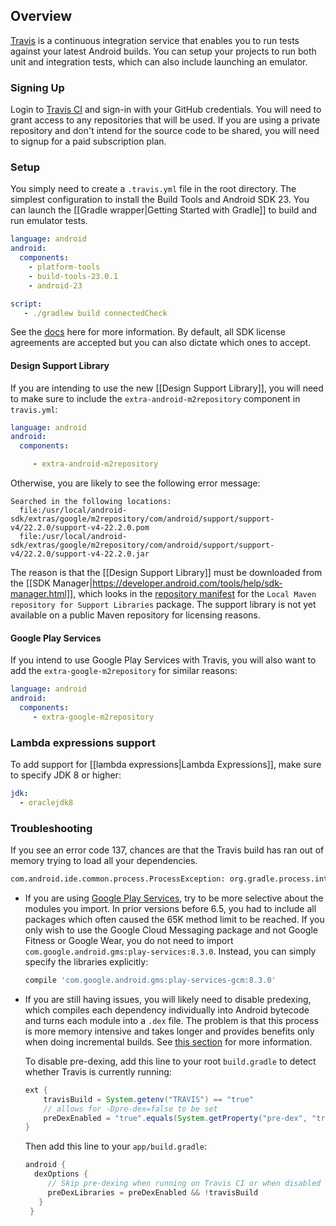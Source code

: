 ## Overview

[Travis](https://travis-ci.com/) is a continuous integration service that enables you to run tests against your latest Android builds.  You can setup your projects to run both unit and integration tests, which can also include launching an emulator.  

### Signing Up

Login to [Travis CI](https://travis-ci.com/) and sign-in with your GitHub credentials.  You will need to grant access to any repositories that will be used.  If you are using a private repository and don't intend for the source code to be shared, you will need to signup for a paid subscription plan.

### Setup

You simply need to create a `.travis.yml` file in the root directory.  The simplest configuration to install the Build Tools and Android SDK 23.   You can launch the [[Gradle wrapper|Getting Started with Gradle]] to build and run emulator tests.

```yaml
language: android
android:
  components:
    - platform-tools
    - build-tools-23.0.1
    - android-23

script:
   - ./gradlew build connectedCheck
```

See the [docs](http://docs.travis-ci.com/user/languages/android/) here for more information.  By default, all SDK license agreements are accepted but you can also dictate which ones to accept.

#### Design Support Library

If you are intending to use the new [[Design Support Library]], you will need to make sure to include the `extra-android-m2repository` component in `travis.yml`:

```yaml
language: android
android:
  components:

     - extra-android-m2repository
```

Otherwise, you are likely to see the following error message:

```
Searched in the following locations:
  file:/usr/local/android-sdk/extras/google/m2repository/com/android/support/support-v4/22.2.0/support-v4-22.2.0.pom 
  file:/usr/local/android-sdk/extras/google/m2repository/com/android/support/support-v4/22.2.0/support-v4-22.2.0.jar
```

The reason is that the [[Design Support Library]] must be downloaded from the [[SDK Manager|https://developer.android.com/tools/help/sdk-manager.html]], which looks in the [repository manifest](https://dl-ssl.google.com/android/repository/addon.xml) for the `Local Maven repository for Support Libraries` package.  The support library is not yet available on a public Maven repository for licensing reasons.

#### Google Play Services

If you intend to use Google Play Services with Travis, you will also want to add the `extra-google-m2repository` for similar reasons:

```yaml
language: android
android:
  components:
     - extra-google-m2repository
```

### Lambda expressions support

To add support for [[lambda expressions|Lambda Expressions]], make sure to specify JDK 8 or higher:

```yaml
jdk:
  - oraclejdk8
```

### Troubleshooting

If you see an error code 137, chances are that the Travis build has ran out of memory trying to load all your dependencies.

```bash
com.android.ide.common.process.ProcessException: org.gradle.process.internal.ExecException: Process 'command '/usr/lib/jvm/java-7-oracle/bin/java'' finished with non-zero exit value 137
```

- If you are using [Google Play Services](https://developers.google.com/android/guides/setup), try to be more selective about the modules you import.  In prior versions before 6.5, you had to include all packages which often caused the 65K method limit to be reached.  If you only wish to use the Google Cloud Messaging package and not Google Fitness or Google Wear, you do not need to import 
`com.google.android.gms:play-services:8.3.0`.  Instead, you can simply specify the libraries explicitly:

  ```gradle
  compile 'com.google.android.gms:play-services-gcm:8.3.0'
  ```

- If you are still having issues, you will likely need to disable predexing, which compiles each dependency individually into Android bytecode and turns each module into a `.dex` file.  The problem is that this process is more memory intensive and takes longer and provides benefits only when doing incremental builds.  See  [this section](http://tools.android.com/tech-docs/new-build-system/tips#TOC-Improving-Build-Server-performance.) for more information.

  To disable pre-dexing, add this line to your root `build.gradle` to detect whether Travis is currently running:

  ```java
  ext {
      travisBuild = System.getenv("TRAVIS") == "true"
      // allows for -Dpre-dex=false to be set
      preDexEnabled = "true".equals(System.getProperty("pre-dex", "true"))
  }
  ```

  Then add this line to your `app/build.gradle`:

   ```gradle
   android {
     dexOptions {
        // Skip pre-dexing when running on Travis CI or when disabled via -Dpre-dex=false.
        preDexLibraries = preDexEnabled && !travisBuild
      }
    }
   ```
